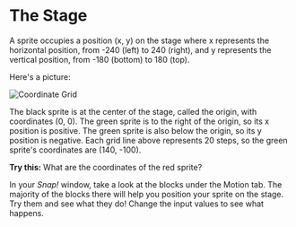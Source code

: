# The Stage

A sprite occupies a position \(x, y\) on the stage where x represents the horizontal position, from -240 \(left\) to 240 \(right\), and y represents the vertical position, from -180 \(bottom\) to 180 \(top\). 

Here's a picture:

![Coordinate Grid](https://beautyjoy.github.io/bjc-r/img/topic1/topic1_coordgrid.png)

The black sprite is at the center of the stage, called the origin, with coordinates \(0, 0\). The green sprite is to the right of the origin, so its x position is positive. The green sprite is also below the origin, so its y position is negative. Each grid line above represents 20 steps, so the green sprite's coordinates are \(140, -100\). 

**Try this:** What are the coordinates of the red sprite?

In your _Snap!_ window, take a look at the blocks under the Motion tab. The majority of the blocks there will help you position your sprite on the stage. Try them and see what they do! Change the input values to see what happens.

